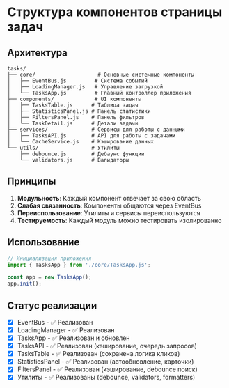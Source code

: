 # Структура компонентов страницы задач

## Архитектура

```
tasks/
├── core/                    # Основные системные компоненты
│   ├── EventBus.js         # Система событий
│   ├── LoadingManager.js   # Управление загрузкой
│   └── TasksApp.js         # Главный контроллер приложения
├── components/             # UI компоненты
│   ├── TasksTable.js      # Таблица задач
│   ├── StatisticsPanel.js # Панель статистики
│   ├── FiltersPanel.js    # Панель фильтров
│   └── TaskDetail.js      # Детали задачи
├── services/              # Сервисы для работы с данными
│   ├── TasksAPI.js        # API для работы с задачами
│   └── CacheService.js    # Кэширование данных
└── utils/                 # Утилиты
    ├── debounce.js        # Дебаунс функции
    └── validators.js      # Валидаторы
```

## Принципы

1. **Модульность**: Каждый компонент отвечает за свою область
2. **Слабая связанность**: Компоненты общаются через EventBus
3. **Переиспользование**: Утилиты и сервисы переиспользуются
4. **Тестируемость**: Каждый модуль можно тестировать изолированно

## Использование

```javascript
// Инициализация приложения
import { TasksApp } from './core/TasksApp.js';

const app = new TasksApp();
app.init();
```

## Статус реализации

- [x] EventBus - ✅ Реализован
- [x] LoadingManager - ✅ Реализован
- [x] TasksApp - ✅ Реализован и обновлен
- [x] TasksAPI - ✅ Реализован (кэширование, очередь запросов)
- [x] TasksTable - ✅ Реализован (сохранена логика кликов)
- [x] StatisticsPanel - ✅ Реализован (автообновление, карточки)
- [x] FiltersPanel - ✅ Реализован (кэширование, debounce поиск)
- [x] Утилиты - ✅ Реализованы (debounce, validators, formatters)
